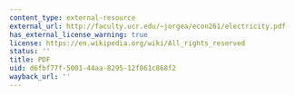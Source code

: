 ```yaml
---
content_type: external-resource
external_url: http://faculty.ucr.edu/~jorgea/econ261/electricity.pdf
has_external_license_warning: true
license: https://en.wikipedia.org/wiki/All_rights_reserved
status: ''
title: PDF
uid: d6fbf77f-5001-44aa-8295-12f861c868f2
wayback_url: ''
---
```

